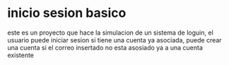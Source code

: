 # inicio sesion basico

este es un proyecto que hace la simulacion de un sistema de loguin, el usuario puede iniciar sesion si tiene una cuenta ya asociada, puede crear una cuenta si el correo insertado no esta asosiado ya a una cuenta existente

